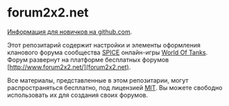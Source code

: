 forum2x2.net
============

[Информация для новичков на github.com](https://github.com/OpenWGPAPI/WGPublicAPILibrary/wiki/%D0%9A%D0%B0%D0%BA-%D0%B4%D0%BE%D0%B1%D0%B0%D0%B2%D0%BB%D1%8F%D1%82%D1%8C-%D0%B2-%D0%BF%D1%80%D0%BE%D0%B5%D0%BA%D1%82-WGPublicAPILibrary-%D1%81%D0%B2%D0%BE%D0%B9-%D0%BA%D0%BE%D0%B4.-%D0%94%D0%BB%D1%8F-%D0%BD%D0%BE%D0%B2%D0%B8%D1%87%D0%BA%D0%BE%D0%B2-%D0%BD%D0%B0-github).

Этот репозитарий содержит настройки и элементы оформления кланового форума сообщества [SPICE](http://worldoftanks.ru/community/clans/43856/) онлайн-игры [World Of Tanks](http://worldoftanks.ru/). Форум развернут на платформе бесплатных форумов [http://www.forum2x2.net/](forum2x2.net).

Все материалы, представленные в этом репозитарии, могут распространяться бесплатно, под лицензией [MIT](https://github.com/clan-wot/forum2x2.net/blob/master/LICENSE). Вы можете свободно использовать их для создания своих форумов.


